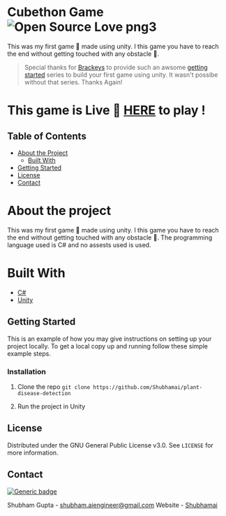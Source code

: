 # Cubethon Game ![Open Source Love png3](https://badges.frapsoft.com/os/v3/open-source.png?v=103)

This was my first game 🎲 made using unity. I this game you have to reach the end without getting touched with any obstacle 🚫.

> Special thanks for [Brackeys](https://www.youtube.com/channel/UCYbK_tjZ2OrIZFBvU6CCMiA) to provide such an awsome [getting started](https://www.youtube.com/watch?v=j48LtUkZRjU&list=PLPV2KyIb3jR5QFsefuO2RlAgWEz6EvVi6) series to build your first game using unity. It wasn't possibe without that series. Thanks Again!


# This game is Live 🔴 [HERE](https://nameless-fjord-56521.herokuapp.com) to play !

## Table of Contents

* [About the Project](#about-the-project)
  * [Built With](#built-with)
* [Getting Started](#getting-started)
* [License](#license)
* [Contact](#contact)

# About the project

This was my first game 🎲 made using unity. I this game you have to reach the end without getting touched with any obstacle 🚫. The programming language used is C# and no assests used is used.

# Built With 

* [C#](https://docs.microsoft.com/en-us/dotnet/csharp/)
* [Unity](https://unity.com/)

## Getting Started

This is an example of how you may give instructions on setting up your project locally.
To get a local copy up and running follow these simple example steps.

### Installation

1. Clone the repo ```git clone https://github.com/Shubhamai/plant-disease-detection```

2. Run the project in Unity 

## License

Distributed under the GNU General Public License v3.0. See `LICENSE` for more information.

## Contact
[![Generic badge](https://img.shields.io/badge/Need_Help-Contact_ME!-<COLOR>.svg)](https://shields.io/)

Shubham Gupta - shubham.aiengineer@gmail.com
Website - [Shubhamai](https://shubhamai.github.io/home)
